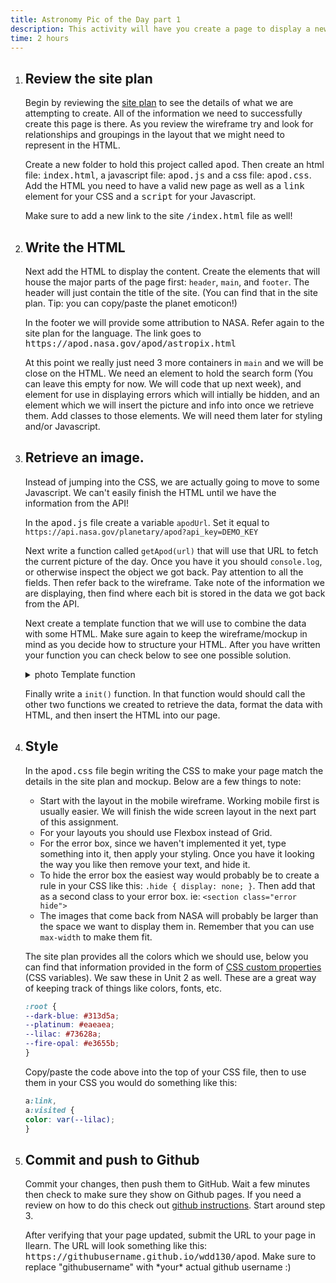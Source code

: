 ```yaml
---
title: Astronomy Pic of the Day part 1
description: This activity will have you create a page to display a new picture every day retrieved from an open API that NASA provides. You will be provided a site plan for the page we will be building. You will need to pay close attention to the detail in the plan (which includes a wireframe and Mockup) and apply padding, margin, font-size, line-height, letter-spacing, centering, Grid, and more to get it right.
time: 2 hours
---
```


<ol >
<li>
<!-- START STEP -->
<h2>Review the site plan</h2>
<p>
Begin by reviewing the
<a href="/examples/apod/site-plan.html">site plan</a> to see the details of
what we are attempting to create. All of the information we need
to successfully create this page is there. As you review the
wireframe try and look for relationships and groupings in the
layout that we might need to represent in the HTML.
</p>

<p>
Create a new folder to hold this project called
<kbd>apod</kbd>. Then create an html file: <kbd>index.html</kbd>,
a javascript file: <kbd>apod.js</kbd> and a css file:
<kbd>apod.css</kbd>. Add the HTML you need to have a valid new
page as well as a <kbd>link</kbd> element for your CSS and a
<kbd>script</kbd> for your Javascript.
</p>
<p>
Make sure to add a new link to the site
<kbd>/index.html</kbd> file as well!
</p>

<!-- END STEP -->
</li>
<li>
<!-- START STEP -->
<h2>Write the HTML</h2>
<p>
Next add the HTML to display the content. Create the elements that
will house the major parts of the page first: <code>header</code>,
<code>main</code>, and <code>footer</code>. The header will just
contain the title of the site. (You can find that in the site
plan. Tip: you can copy/paste the planet emoticon!)
</p>
<p>
In the footer we will provide some attribution to NASA. Refer
again to the site plan for the language. The link goes to
<kbd>https://apod.nasa.gov/apod/astropix.html</kbd>
</p>
<p>
At this point we really just need 3 more containers in
<code>main</code> and we will be close on the HTML. We need an
element to hold the search form (You can leave this empty for now.
We will code that up next week), and element for use in displaying
errors which will intially be hidden, and an element which we will
insert the picture and info into once we retrieve them. Add
classes to those elements. We will need them later for styling
and/or Javascript.
</p>

<!-- END STEP -->
</li>
<li>
<!-- START STEP -->
<h2>Retrieve an image.</h2>
<p>
Instead of jumping into the CSS, we are actually going to move to
some Javascript. We can't easily finish the HTML until we have the
information from the API!
</p>
<p>
In the <kbd>apod.js</kbd> file create a variable
<code>apodUrl</code>. Set it equal to
<code>https://api.nasa.gov/planetary/apod?api_key=DEMO_KEY</code>
</p>
<p>
Next write a function called <code>getApod(url)</code> that will
use that URL to fetch the current picture of the day. Once you
have it you should <code>console.log</code>, or otherwise inspect
the object we got back. Pay attention to all the fields. Then
refer back to the wireframe. Take note of the information we are
displaying, then find where each bit is stored in the data we got
back from the API.
</p>
<p>
Next create a template function that we will use to combine the
data with some HTML. Make sure again to keep the wireframe/mockup
in mind as you decide how to structure your HTML. After you have
written your function you can check below to see one possible
solution.
</p>
<details>
<summary>photo Template function</summary>

```javascript
function photoTemplate(photo) {
return `<section class="photo">
<img src=${photo.url} alt="${photo.title}">
<div>
<h2>${photo.title}</h2>
<h3>${photo.date}</h3>
<p>${photo.explanation}</p>
</div>
</section>`;
}
```

</details>
<p>
Finally write a <code>init()</code> function. In that function
would should call the other two functions we created to retrieve
the data, format the data with HTML, and then insert the HTML into
our page.
</p>

<!-- END STEP -->
</li>
<li>
<!-- START STEP -->
<h2>Style</h2>
<p>
In the <kbd>apod.css</kbd> file begin writing the CSS to make your
page match the details in the site plan and mockup. Below are a
few things to note:
</p>
<ul>
<li>Start with the layout in the mobile wireframe. Working mobile first is usually easier. We will finish the wide screen layout in the next part of this assignment.</li>
<li>For your layouts you should use Flexbox instead of Grid.</li>
<li>
For the error box, since we haven't implemented it yet, type
something into it, then apply your styling. Once you have it
looking the way you like then remove your text, and hide it.
</li>
<li>
To hide the error box the easiest way would probably be to
create a rule in your CSS like this:
<code>.hide { display: none; }</code>. Then add that as a second
class to your error box. ie:
<code>&lt;section class="error hide"&gt;</code>
</li>
<li>
The images that come back from NASA will probably be larger than
the space we want to display them in. Remember that you can use
<code>max-width</code> to make them fit.
</li>

</ul>
<div class="callout">
<p>
The site plan provides all the colors which we should use, below
you can find that information provided in the form of
<a
href="https://developer.mozilla.org/en-US/docs/Web/CSS/Using_CSS_custom_properties"
>CSS custom properties</a
>
(CSS variables). We saw these in Unit 2 as well. These are a great way of keeping track of things like colors, fonts, etc.
</p>

```css
:root {
--dark-blue: #313d5a;
--platinum: #eaeaea;
--lilac: #73628a;
--fire-opal: #e3655b;
}
```

<p>
Copy/paste the code above into the top of your CSS file, then to
use them in your CSS you would do something like this:
</p>

```css
a:link,
a:visited {
color: var(--lilac);
}
```

</div>

<!-- END STEP -->
</li>
<li>
<!-- START STEP -->
<h2>Commit and push to Github</h2>

<p>
Commit your changes, then push them to GitHub. Wait a few minutes
then check to make sure they show on Github pages. If you need a
review on how to do this check out
<a
href="https://byui-cit.github.io/learning-modules/modules/general/hosting-git-gihub/ponder2/"
>github instructions</a
>. Start around step 3.
</p>

<p>
After verifying that your page updated, submit the URL to your
page in Ilearn. The URL will look something like this:
<kbd>https://githubusername.github.io/wdd130/apod</kbd>. Make sure
to replace "githubusername" with *your* actual github username :)
</p>

<!-- END STEP -->
</li>
</ol>
